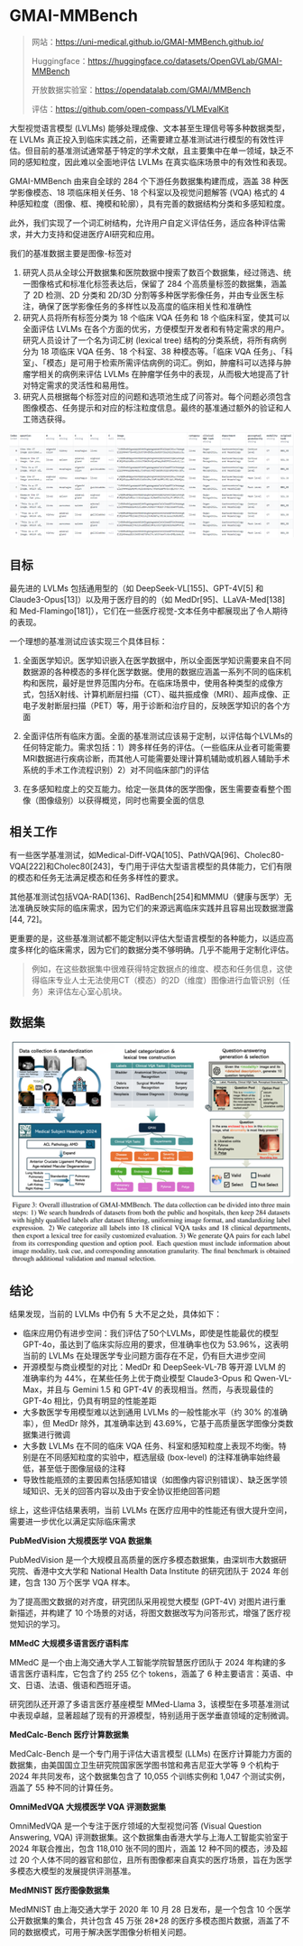 # GMAI-MMBench

> 网站：https://uni-medical.github.io/GMAI-MMBench.github.io/
> 
> Huggingface：https://huggingface.co/datasets/OpenGVLab/GMAI-MMBench
> 
> 开放数据实验室：https://opendatalab.com/GMAI/MMBench
> 
> 评估：https://github.com/open-compass/VLMEvalKit

大型视觉语言模型 (LVLMs) 能够处理成像、文本甚至生理信号等多种数据类型，在 LVLMs 真正投入到临床实践之前，还需要建立基准测试进行模型的有效性评估。但目前的基准测试通常基于特定的学术文献，且主要集中在单一领域，缺乏不同的感知粒度，因此难以全面地评估 LVLMs 在真实临床场景中的有效性和表现。

GMAI-MMBench 由来自全球的 284 个下游任务数据集构建而成，涵盖 38 种医学影像模态、18 项临床相关任务、18 个科室以及视觉问题解答 (VQA) 格式的 4 种感知粒度（图像、框、掩模和轮廓），具有完善的数据结构分类和多感知粒度。

此外，我们实现了一个词汇树结构，允许用户自定义评估任务，适应各种评估需求，并大力支持和促进医疗AI研究和应用。

我们的基准数据主要是图像-标签对

1. 研究人员从全球公开数据集和医院数据中搜索了数百个数据集，经过筛选、统一图像格式和标准化标签表达后，保留了 284 个高质量标签的数据集，涵盖了 2D 检测、2D 分类和 2D/3D 分割等多种医学影像任务，并由专业医生标注，确保了医学影像任务的多样性以及高度的临床相关性和准确性
2. 研究人员将所有标签分类为 18 个临床 VQA 任务和 18 个临床科室，使其可以全面评估 LVLMs 在各个方面的优劣，方便模型开发者和有特定需求的用户。研究人员设计了一个名为词汇树 (lexical tree) 结构的分类系统，将所有病例分为 18 项临床 VQA 任务、18 个科室、38 种模态等。「临床 VQA 任务」、「科室」、「模态」是可用于检索所需评估病例的词汇。例如，肿瘤科可以选择与肿瘤学相关的病例来评估 LVLMs 在肿瘤学任务中的表现，从而极大地提高了针对特定需求的灵活性和易用性。
3. 研究人员根据每个标签对应的问题和选项池生成了问答对。每个问题必须包含图像模态、任务提示和对应的标注粒度信息。最终的基准通过额外的验证和人工筛选获得。

![](./img/gmai1.png)

## 目标

最先进的 LVLMs 包括通用型的（如 DeepSeek-VL[155]、GPT-4V[5] 和 Claude3-Opus[13]）以及用于医疗目的的（如 MedDr[95]、LLaVA-Med[138] 和 Med-Flamingo[181]），它们在一些医疗视觉-文本任务中都展现出了令人期待的表现。

一个理想的基准测试应该实现三个具体目标：

1. 全面医学知识。医学知识嵌入在医学数据中，所以全面医学知识需要来自不同数据源的各种模态的多样化医学数据。使用的数据应涵盖一系列不同的临床机构和医院，最好是世界范围内分布。在临床场景中，使用各种类型的成像方式，包括X射线、计算机断层扫描（CT）、磁共振成像（MRI）、超声成像、正电子发射断层扫描（PET）等，用于诊断和治疗目的，反映医学知识的各个方面

2. 全面评估所有临床方面。全面的基准测试应该易于定制，以评估每个LVLMs的任何特定能力。需求包括：1）跨多样任务的评估。（一些临床从业者可能需要MRI数据进行疾病诊断，而其他人可能需要处理计算机辅助或机器人辅助手术系统的手术工作流程识别）2）对不同临床部门的评估

3. 在多感知粒度上的交互能力。给定一张具体的医学图像，医生需要查看整个图像（图像级别）以获得概览，同时也需要全面的信息

## 相关工作

有一些医学基准测试，如Medical-Diff-VQA[105]、PathVQA[96]、Cholec80-VQA[222]和Cholec80[243]，专门用于评估大型语言模型的具体能力，它们有限的模态和任务无法满足模态和任务多样性的要求。

其他基准测试包括VQA-RAD[136]、RadBench[254]和MMMU（健康与医学）无法准确反映实际的临床需求，因为它们的来源远离临床实践并且容易出现数据泄露[44, 72]。

更重要的是，这些基准测试都不能定制以评估大型语言模型的各种能力，以适应高度多样化的临床需求，因为它们的数据分类不够明确。几乎不能用于定制化评估。

> 例如，在这些数据集中很难获得特定数据点的维度、模态和任务信息，这使得临床专业人士无法使用CT（模态）的2D（维度）图像进行血管识别（任务）来评估左心室心肌块。

## 数据集

![](./img/gmai2.png)

## 结论

结果发现，当前的 LVLMs 中仍有 5 大不足之处，具体如下：

- 临床应用仍有进步空间：我们评估了50个LVLMs，即使是性能最优的模型 GPT-4o，虽达到了临床实际应用的要求，但准确率也仅为 53.96%，这表明当前的 LVLMs 在处理医学专业问题方面存在不足，仍有巨大进步空间
- 开源模型与商业模型的对比：MedDr 和 DeepSeek-VL-7B 等开源 LVLM 的准确率约为 44%，在某些任务上优于商业模型 Claude3-Opus 和 Qwen-VL-Max，并且与 Gemini 1.5 和 GPT-4V 的表现相当。然而，与表现最佳的 GPT-4o 相比，仍具有明显的性能差距
- 大多数医学专用模型难以达到通用 LVLMs 的一般性能水平（约 30% 的准确率），但 MedDr 除外，其准确率达到 43.69%，它基于高质量医学图像分类数据集进行微调
- 大多数 LVLMs 在不同的临床 VQA 任务、科室和感知粒度上表现不均衡。特别是在不同感知粒度的实验中，框选层级 (box-level) 的注释准确率始终最低，甚至低于图像层级的注释
- 导致性能瓶颈的主要因素包括感知错误（如图像内容识别错误）、缺乏医学领域知识、无关的回答内容以及由于安全协议拒绝回答问题

综上，这些评估结果表明，当前 LVLMs 在医疗应用中的性能还有很大提升空间，需要进一步优化以满足实际临床需求

**PubMedVision 大规模医学 VQA 数据集**

PubMedVision 是一个大规模且高质量的医疗多模态数据集，由深圳市大数据研究院、香港中文大学和 National Health Data Institute 的研究团队于 2024 年创建，包含 130 万个医学 VQA 样本。

为了提高图文数据的对齐度，研究团队采用视觉大模型 (GPT-4V) 对图片进行重新描述，并构建了 10 个场景的对话，将图文数据改写为问答形式，增强了医疗视觉知识的学习。

**MMedC 大规模多语言医疗语料库**

MMedC 是一个由上海交通大学人工智能学院智慧医疗团队于 2024 年构建的多语言医疗语料库，它包含了约 255 亿个 tokens，涵盖了 6 种主要语言：英语、中文、日语、法语、俄语和西班牙语。

研究团队还开源了多语言医疗基座模型 MMed-Llama 3，该模型在多项基准测试中表现卓越，显著超越了现有的开源模型，特别适用于医学垂直领域的定制微调。

**MedCalc-Bench 医疗计算数据集**

MedCalc-Bench 是一个专门用于评估大语言模型 (LLMs) 在医疗计算能力方面的数据集，由美国国立卫生研究院国家医学图书馆和弗吉尼亚大学等 9 个机构于 2024 年共同发布，这个数据集包含了 10,055 个训练实例和 1,047 个测试实例，涵盖了 55 种不同的计算任务。

**OmniMedVQA 大规模医学 VQA 评测数据集**

OmniMedVQA 是一个专注于医疗领域的大型视觉问答 (Visual Question Answering, VQA) 评测数据集。这个数据集由香港大学与上海人工智能实验室于 2024 年联合推出，包含 118,010 张不同的图片，涵盖 12 种不同的模态，涉及超过 20 个人体不同的器官和部位，且所有图像都来自真实的医疗场景，旨在为医学多模态大模型的发展提供评测基准。

**MedMNIST 医疗图像数据集**

MedMNIST 由上海交通大学于 2020 年 10 月 28 日发布，是一个包含 10 个医学公开数据集的集合，共计包含 45 万张 28*28 的医疗多模态图片数据，涵盖了不同的数据模式，可用于解决医学图像分析相关问题。